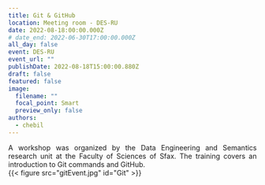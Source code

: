 ```yaml
---
title: Git & GitHub
location: Meeting room - DES-RU
date: 2022-08-18:00:00.000Z
# date_end: 2022-06-30T17:00:00.000Z
all_day: false
event: DES-RU
event_url: ""
publishDate: 2022-08-18T15:00:00.880Z
draft: false
featured: false
image:
  filename: ""
  focal_point: Smart
  preview_only: false
authors:
  - chebil
---
```

<div style="text-align: justify">
A workshop was organized by the Data Engineering and Semantics research unit at the Faculty of Sciences of Sfax. The training covers an introduction to Git commands and GitHub.</br>
</div>
 {{< figure src="gitEvent.jpg" id="Git" >}}